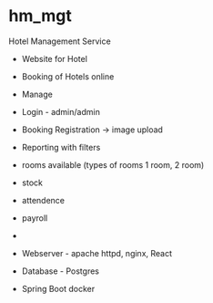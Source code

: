 # hm_mgt
Hotel Management Service



- Website for Hotel
- Booking of Hotels online
- Manage 
 - Login - admin/admin
 - Booking Registration -> image upload
 - Reporting with filters
 - rooms available (types of rooms 1 room, 2 room)


 - stock
 - attendence
 - payroll
 - 



- Webserver - apache httpd, nginx, React
- Database - Postgres
- Spring Boot docker
